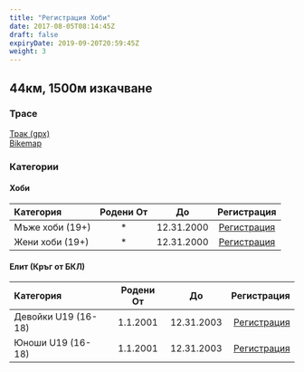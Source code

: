```yaml
---
title: "Регистрация Хоби"
date: 2017-08-05T08:14:45Z
draft: false
expiryDate: 2019-09-20T20:59:45Z
weight: 3
---
```


## 44км, 1500м изкачване
### Трасе  
[Трак (gpx)](https://drive.google.com/open?id=0B8lR1_MWHzbCMWhaR1pDeEZXV0k)  
[Bikemap](https://www.bikemap.net/en/route/4143055-murgash-44km/)  


### Категории
#### Хоби
Категория         | Родени От |      До   | Регистрация     
:-----------------|:---------:|:---------:|:-----------:
 Мъже хоби (19+)  |     *     | 12.31.2000| [Регистрация](http://www.veloclubmammut.com/murgash-classic-reg)
 Жени хоби (19+)  |     *     | 12.31.2000| [Регистрация](http://www.veloclubmammut.com/murgash-classic-reg)

#### Елит (Кръг от БКЛ)
Категория         | Родени От |      До   | Регистрация
:-----------------|:---------:|:---------:|-------------:
 Девойки U19 (16-18)  | 1.1.2001  | 12.31.2003| [Регистрация](http://www.veloclubmammut.com/murgash-classic-reg)
 Юноши U19 (16-18)| 1.1.2001  | 12.31.2003| [Регистрация](http://www.veloclubmammut.com/murgash-classic-reg)


